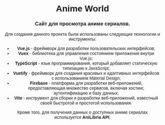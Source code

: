 <div align="center" style="font-family: 'Anta', sans-serif; font-weight: 400; font-style: normal;">
    <style>
        @import url('https://fonts.googleapis.com/css2?family=Anta&family=Merienda:wght@300&display=swap');
    </style>
    <h1>Anime World</h1>
    <h3>Сайт для просмотра аниме сериалов.</h3>
    <p>Для создания данного проекта были использованы следующие технологии и инструменты:</p>
    <ul>
        <li><b>Vue.js</b> - фреймворк для разработки пользовательских интерфейсов;</li>
        <li><b>Vuex</b> - библиотека для управления состоянием приложения внутри Vue.js;</li>
        <li><b>TypeScript</b> - язык программирования, который добавляет статическую типизацию к JavaScript;</li>
        <li><b>Vuetify</b> - фреймворк для создания красивых и адаптивных интерфейсов с использованием Material Design;</li>
        <li><b>Firebase</b> - платформа для разработки веб-приложений, предоставляющая множество сервисов, включая хостинг, аутентификацию и базу данных;</li>
        <li><b>Vite</b> - инструмент для сборки и разработки веб-приложений, известный своей быстротой и простотой использования.</li>
    </ul>
    <p>Кроме того, для получения данных о доступных аниме сериалах используется <b>AniLibria API</b>.</p>
</div>
